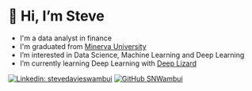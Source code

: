 # 👋 Hi, I’m Steve
- I'm a data analyst in finance
- I'm graduated from [Minerva University](https://www.minerva.edu)
- I’m interested in Data Science, Machine Learning and Deep Learning
-  I’m currently learning Deep Learning with [Deep Lizard](https://deeplizard.com)


[![Linkedin: stevedavieswambui](https://img.shields.io/badge/-stevedavieswambui-blue?style=flat-square&logo=Linkedin&logoColor=white&link=https://www.linkedin.com/in/stevedavies-wambui/)](https://www.linkedin.com/in/stevedavies-wambui/)
[![GitHub SNWambui](https://img.shields.io/github/followers/SNWambui?label=follow&style=social)](https://github.com/SNWambui)
<!---
SNWambui/SNWambui is a ✨ special ✨ repository because its `README.md` (this file) appears on your GitHub profile.
You can click the Preview link to take a look at your changes.
--->
